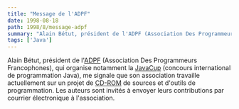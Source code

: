```yaml
---
title: "Message de l'ADPF"
date: 1998-08-18
path: 1998/8/message-adpf
summary: "Alain Bétut, président de l'ADPF (Association Des Programmeurs Francophones), qui organise notamment la JavaCup (concours international de programmation Java), me signale que son association travaille actuellement sur un projet de CD-ROM de sources et d'outils de programmation."
tags: ['Java']
---
```


<P>
Alain Bétut, président de l'<A HREF="http://www.adpf.org//">ADPF</A>
(Association Des Programmeurs Francophones), qui organise notamment
la <A HREF="http://www.javacup.com/">JavaCup</A> (concours international
de programmation Java), me signale que son association travaille actuellement
sur un projet de <A HREF="http://www.frprog.com/cdrom.html">CD-ROM</A> de
sources et d'outils de programmation. Les auteurs sont invités à envoyer
leurs contributions par courrier électronique à l'association.
</P>


